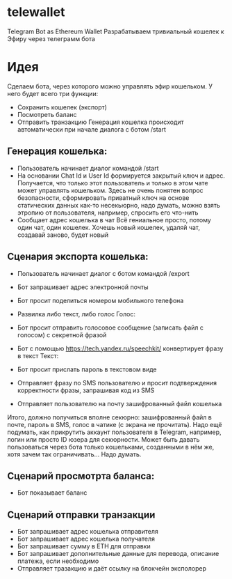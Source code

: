 # telewallet
Telegram Bot as Ethereum Wallet
Разрабатываем тривиальный кошелек к Эфиру через телеграмм бота

# Идея
Сделаем бота, через которого можно управлять эфир кошельком. У него будет всего три функции:
- Сохранить кошелек (экспорт)
- Посмотреть баланс
- Отправить транзакцию
Генерация кошелка происходит автоматически при начале диалога с ботом /start

## Генерация кошелька:
- Пользователь начинает диалог командой /start
- На основании Chat Id и User Id формируется закрытый ключ и адрес. Получается, что только этот пользователь и только в этом чате может управлять кошельком. 
Здесь не очень понятен вопрос безопасности, сформировать приватный ключ на основе статических данных как-то несекьюрно, надо думать, можно взять этропию от пользователя, например, спросить его что-нить
- Сообщает адрес кошелька в чат
Всё гениальное просто, потому один чат, один кошелек. Хочешь новый кошелек, удаляй чат, создавай заново, будет новый

## Сценария экспорта кошелька:
- Пользователь начинает диалог с ботом командой /export
- Бот запрашивает адрес электронной почты
- Бот просит поделиться номером мобильного телефона
- Развилка либо текст, либо голос
Голос:
- Бот просит отправить голосовое сообщение (записать файл с голосом) с секретной фразой
- Бот с помощью https://tech.yandex.ru/speechkit/ конвертирует фразу в текст
Текст:
- Бот просит прислать пароль в текстовом виде

- Отправляет фразу по SMS пользователю и просит подтверждения корректности фразы, запрашивая код из SMS
- Отправляет пользователю на почту зашифрованный файл кошелька

Итого, должно получиться вполне секюрно: зашифрованный файл в почте, пароль в SMS, голос в чатике (с экрана не прочитать). Надо ещё подумать, как прикрутить аккаунт пользователя в Telegram, например, логин или просто ID юзера для секюрности. Может быть давать пользоваться через бота только кошельками, созданными в нём же, хотя зачем так ограничивать... Надо думать.

## Сценарий просмотрта баланса:
- Бот показывает баланс

## Сценарий отправки транзакции
- Бот запрашивает адрес кошелька отправителя
- Бот запрашивает адрес кошелька получателя
- Бот запрашивает сумму в ETH для отправки
- Бот запрашивает дополнительные данные для перевода, описание платежа, если необходимо
- Отправляет тразакцию и даёт ссылку на блокчейн эксполорер
